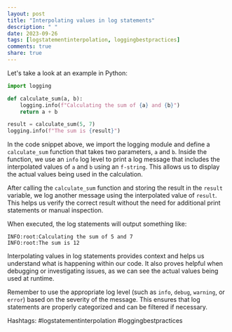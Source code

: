 ```yaml
---
layout: post
title: "Interpolating values in log statements"
description: " "
date: 2023-09-26
tags: [logstatementinterpolation, loggingbestpractices]
comments: true
share: true
---
```


Let's take a look at an example in Python:

```python
import logging

def calculate_sum(a, b):
    logging.info(f"Calculating the sum of {a} and {b}")
    return a + b

result = calculate_sum(5, 7)
logging.info(f"The sum is {result}")
```

In the code snippet above, we import the logging module and define a `calculate_sum` function that takes two parameters, `a` and `b`. Inside the function, we use an `info` log level to print a log message that includes the interpolated values of `a` and `b` using an `f-string`. This allows us to display the actual values being used in the calculation.

After calling the `calculate_sum` function and storing the result in the `result` variable, we log another message using the interpolated value of `result`. This helps us verify the correct result without the need for additional print statements or manual inspection.

When executed, the log statements will output something like:

```
INFO:root:Calculating the sum of 5 and 7
INFO:root:The sum is 12
```

Interpolating values in log statements provides context and helps us understand what is happening within our code. It also proves helpful when debugging or investigating issues, as we can see the actual values being used at runtime.

Remember to use the appropriate log level (such as `info`, `debug`, `warning`, or `error`) based on the severity of the message. This ensures that log statements are properly categorized and can be filtered if necessary.

Hashtags: #logstatementinterpolation #loggingbestpractices